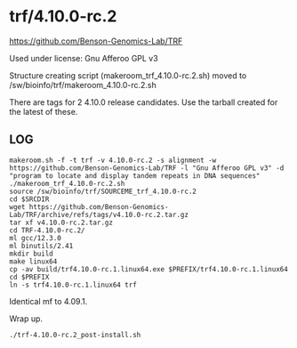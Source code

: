trf/4.10.0-rc.2
===============

<https://github.com/Benson-Genomics-Lab/TRF>

Used under license:
Gnu Afferoo GPL v3


Structure creating script (makeroom_trf_4.10.0-rc.2.sh) moved to /sw/bioinfo/trf/makeroom_4.10.0-rc.2.sh

There are tags for 2 4.10.0 release candidates. Use the tarball created for the latest of these.

LOG
---

    makeroom.sh -f -t trf -v 4.10.0-rc.2 -s alignment -w https://github.com/Benson-Genomics-Lab/TRF -l "Gnu Afferoo GPL v3" -d "program to locate and display tandem repeats in DNA sequences"
    ./makeroom_trf_4.10.0-rc.2.sh 
    source /sw/bioinfo/trf/SOURCEME_trf_4.10.0-rc.2
    cd $SRCDIR
    wget https://github.com/Benson-Genomics-Lab/TRF/archive/refs/tags/v4.10.0-rc.2.tar.gz
    tar xf v4.10.0-rc.2.tar.gz 
    cd TRF-4.10.0-rc.2/
    ml gcc/12.3.0
    ml binutils/2.41
    mkdir build
    make linux64
    cp -av build/trf4.10.0-rc.1.linux64.exe $PREFIX/trf4.10.0-rc.1.linux64
    cd $PREFIX
    ln -s trf4.10.0-rc.1.linux64 trf

Identical mf to 4.09.1.

Wrap up.

    ./trf-4.10.0-rc.2_post-install.sh
